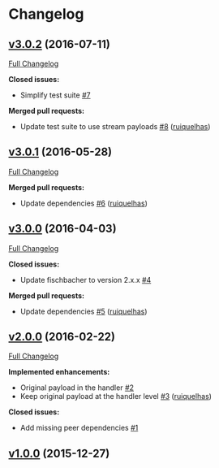 # Changelog

## [v3.0.2](https://github.com/ruiquelhas/coutts/tree/v3.0.2) (2016-07-11)
[Full Changelog](https://github.com/ruiquelhas/coutts/compare/v3.0.1...v3.0.2)

**Closed issues:**

- Simplify test suite [\#7](https://github.com/ruiquelhas/coutts/issues/7)

**Merged pull requests:**

- Update test suite to use stream payloads [\#8](https://github.com/ruiquelhas/coutts/pull/8) ([ruiquelhas](https://github.com/ruiquelhas))

## [v3.0.1](https://github.com/ruiquelhas/coutts/tree/v3.0.1) (2016-05-28)
[Full Changelog](https://github.com/ruiquelhas/coutts/compare/v3.0.0...v3.0.1)

**Merged pull requests:**

- Update dependencies [\#6](https://github.com/ruiquelhas/coutts/pull/6) ([ruiquelhas](https://github.com/ruiquelhas))

## [v3.0.0](https://github.com/ruiquelhas/coutts/tree/v3.0.0) (2016-04-03)
[Full Changelog](https://github.com/ruiquelhas/coutts/compare/v2.0.0...v3.0.0)

**Closed issues:**

- Update fischbacher to version 2.x.x [\#4](https://github.com/ruiquelhas/coutts/issues/4)

**Merged pull requests:**

- Update dependencies [\#5](https://github.com/ruiquelhas/coutts/pull/5) ([ruiquelhas](https://github.com/ruiquelhas))

## [v2.0.0](https://github.com/ruiquelhas/coutts/tree/v2.0.0) (2016-02-22)
[Full Changelog](https://github.com/ruiquelhas/coutts/compare/v1.0.0...v2.0.0)

**Implemented enhancements:**

- Original payload in the handler [\#2](https://github.com/ruiquelhas/coutts/issues/2)
- Keep original payload at the handler level [\#3](https://github.com/ruiquelhas/coutts/pull/3) ([ruiquelhas](https://github.com/ruiquelhas))

**Closed issues:**

- Add missing peer dependencies [\#1](https://github.com/ruiquelhas/coutts/issues/1)

## [v1.0.0](https://github.com/ruiquelhas/coutts/tree/v1.0.0) (2015-12-27)
